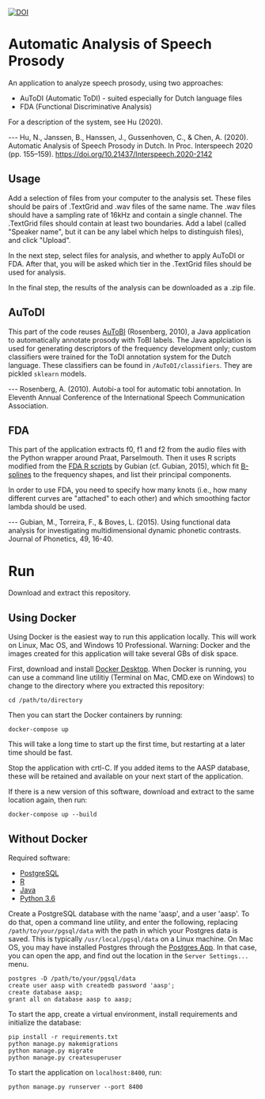 [![DOI](https://zenodo.org/badge/DOI/10.5281/zenodo.8064133.svg)](https://doi.org/10.5281/zenodo.8064133)

# Automatic Analysis of Speech Prosody
An application to analyze speech prosody, using two approaches:
- AuToDI (Automatic ToDI) - suited especially for Dutch language files
- FDA (Functional Discriminative Analysis)

For a description of the system, see Hu (2020).

--- Hu, N., Janssen, B., Hanssen, J., Gussenhoven, C., & Chen, A. (2020). Automatic Analysis of Speech Prosody in Dutch. In Proc. Interspeech 2020 (pp. 155–159). https://doi.org/10.21437/Interspeech.2020-2142

## Usage
Add a selection of files from your computer to the analysis set. These files should be pairs of .TextGrid and .wav files of the same name. The .wav files should have a sampling rate of 16kHz and contain a single channel. The .TextGrid files should contain at least two boundaries. Add a label (called "Speaker name", but it can be any label which helps to distinguish files), and click "Upload".

In the next step, select files for analysis, and whether to apply AuToDI or FDA. After that, you will be asked which tier in the .TextGrid files should be used for analysis.

In the final step, the results of the analysis can be downloaded as a .zip file.

## AuToDI
This part of the code reuses [AuToBI](https://github.com/AndrewRosenberg/AuToBI) (Rosenberg, 2010), a Java application to automatically annotate prosody with ToBI labels. The Java applciation is used for generating descriptors of the frequency development only; custom classifiers were trained for the ToDI annotation system for the Dutch language. These classifiers can be found in `/AuToDI/classifiers`. They are pickled `sklearn` models.

--- Rosenberg, A. (2010). Autobi-a tool for automatic tobi annotation. In Eleventh Annual Conference of the International Speech Communication Association.

## FDA
This part of the application extracts f0, f1 and f2 from the audio files with the Python wrapper around Praat, Parselmouth. Then it uses R scripts modified from the [FDA R scripts](https://github.com/uasolo/FDA-DH) by Gubian (cf. Gubian, 2015), which fit [B-splines](https://en.wikipedia.org/wiki/B-spline) to the frequency shapes, and list their principal components.

In order to use FDA, you need to specify how many knots (i.e., how many different curves are "attached" to each other) and which smoothing factor lambda should be used.

--- Gubian, M., Torreira, F., & Boves, L. (2015). Using functional data analysis for investigating multidimensional dynamic phonetic contrasts. Journal of Phonetics, 49, 16-40.

# Run
Download and extract this repository.

## Using Docker
Using Docker is the easiest way to run this application locally. This will work on Linux, Mac OS, and Windows 10 Professional. Warning: Docker and the images created for this application will take several GBs of disk space.

First, download and install [Docker Desktop](https://docs.docker.com/desktop/). When Docker is running, you can use a command line utilitiy (Terminal on Mac, CMD.exe on Windows) to change to the directory where you extracted this repository:
```
cd /path/to/directory
```

Then you can start the Docker containers by running:
```
docker-compose up
```
This will take a long time to start up the first time, but restarting at a later time should be fast.

Stop the application with crtl-C. If you added items to the AASP database, these will be retained and available on your next start of the application.

If there is a new version of this software, download and extract to the same location again, then run:
```
docker-compose up --build
```

## Without Docker
Required software:
- [PostgreSQL](https://www.postgresql.org/)
- [R](https://www.r-project.org/)
- [Java](https://openjdk.java.net/)
- [Python 3.6](https://www.python.org/downloads/release/python-3615/)

Create a PostgreSQL database with the name 'aasp', and a user 'aasp'. To do that, open a command line utility, and enter the following, replacing `/path/to/your/pgsql/data` with the path in which your Postgres data is saved. This is typically `/usr/local/pgsql/data` on a Linux machine. On Mac OS, you may have installed Postgres through the [Postgres App](https://postgresapp.com/). In that case, you can open the app, and find out the location in the `Server Settings...` menu.
```
postgres -D /path/to/your/pgsql/data
create user aasp with createdb password 'aasp';
create database aasp;
grant all on database aasp to aasp;
```


To start the app, create a virtual environment, install requirements and initialize the database:
```
pip install -r requirements.txt
python manage.py makemigrations
python manage.py migrate
python manage.py createsuperuser
```

To start the application on `localhost:8400`, run:
```
python manage.py runserver --port 8400
```
